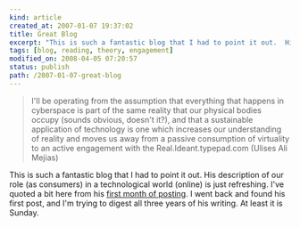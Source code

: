 ```yaml
--- 
kind: article
created_at: 2007-01-07 19:37:02
title: Great Blog
excerpt: "This is such a fantastic blog that I had to point it out.  His description of our role (as consumers) in a technological world (online) is just refreshing."
tags: [blog, reading, theory, engagement]
modified_on: 2008-04-05 07:20:57
status: publish 
path: /2007-01-07-great-blog
---
```


<blockquote class="large">I'll be operating from the assumption that everything that happens in cyberspace is part of the same reality that our physical bodies occupy (sounds obvious, doesn't it?), and that a sustainable application of technology is one which increases our understanding of reality and moves us away from a passive consumption of virtuality to an active engagement with the Real.<span class="attribution">Ideant.typepad.com
(Ulises Ali Mejias)</span></blockquote>
This is such a fantastic blog that I had to point it out.  His description of our role (as consumers) in a technological world (online) is just refreshing. I've quoted a bit here from his <a href="http://ideant.typepad.com/ideant/2003/08/index.html">first month of posting</a>. I went back and found his first post, and I'm trying to digest all three years of his writing. At least it is Sunday.